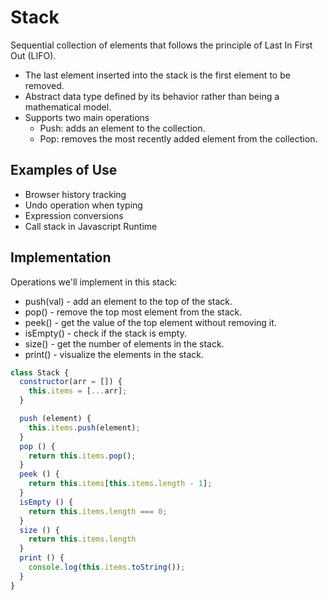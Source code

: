 # Stack
Sequential collection of elements that follows the principle of Last In First Out (LIFO).
- The last element inserted into the stack is the first element to be removed.
- Abstract data type defined by its behavior rather than being a mathematical model.
- Supports two main operations
  - Push: adds an element to the collection.
  - Pop: removes the most recently added element from the collection.

## Examples of Use
- Browser history tracking
- Undo operation when typing
- Expression conversions
- Call stack in Javascript Runtime

## Implementation
Operations we'll implement in this stack:
- push(val) - add an element to the top of the stack.
- pop() - remove the top most element from the stack.
- peek() - get the value of the top element without removing it.
- isEmpty() - check if the stack is empty.
- size() - get the number of elements in the stack.
- print() - visualize the elements in the stack.

```js
class Stack {
  constructor(arr = []) {
    this.items = [...arr];
  }

  push (element) {
    this.items.push(element);
  }
  pop () {
    return this.items.pop();
  }
  peek () {
    return this.items[this.items.length - 1];
  }
  isEmpty () {
    return this.items.length === 0;
  }
  size () {
    return this.items.length
  }
  print () {
    console.log(this.items.toString());
  }
}
```